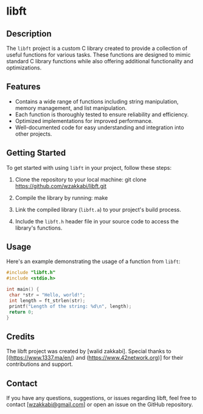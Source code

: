 # libft

## Description
The `libft` project is a custom C library created to provide a collection of useful functions for various tasks. These functions are designed to mimic standard C library functions while also offering additional functionality and optimizations.

## Features
- Contains a wide range of functions including string manipulation, memory management, and list manipulation.
- Each function is thoroughly tested to ensure reliability and efficiency.
- Optimized implementations for improved performance.
- Well-documented code for easy understanding and integration into other projects.

## Getting Started
To get started with using `libft` in your project, follow these steps:

1. Clone the repository to your local machine:
git clone https://github.com/wzakkabi/libft.git

3. Compile the library by running:  make

4. Link the compiled library (`libft.a`) to your project's build process.

5. Include the `libft.h` header file in your source code to access the library's functions.

## Usage
Here's an example demonstrating the usage of a function from `libft`:

```c
#include "libft.h"
#include <stdio.h>

int main() {
 char *str = "Hello, world!";
 int length = ft_strlen(str);
 printf("Length of the string: %d\n", length);
 return 0;
}
```

## Credits
The libft project was created by [walid zakkabi]. Special thanks to [(https://www.1337.ma/en/) and (https://www.42network.org)] for their contributions and support.

## Contact
If you have any questions, suggestions, or issues regarding libft, feel free to contact [wzakkabi@gmail.com] or open an issue on the GitHub repository.
